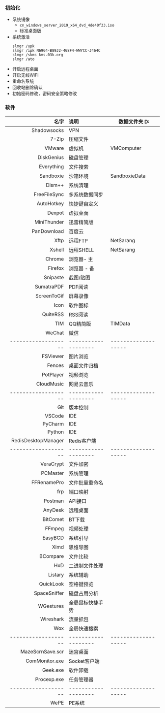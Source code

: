 ﻿### 初始化
- 系统镜像
    - `cn_windows_server_2019_x64_dvd_4de40f33.iso`
    - 标准桌面版
- 系统激活
    ```
    slmgr /upk
    slmgr /ipk N69G4-B89J2-4G8F4-WWYCC-J464C
    slmgr /skms kms.03k.org
    slmgr /ato
    ```
- 开启远程桌面
- 开启无线WiFi
- 重命名系统
- 回收站删除确认
- 初始密码修改，密码安全策略修改



### 软件
|                名字 | 说明                | 数据文件夹 D:       |
|--------------------:|:--------------------|---------------------|
|         Shadowsocks | VPN                 |                     |
|               7-Zip | 压缩文件            |                     |
|              VMware | 虚拟机              | VMComputer          |
|          DiskGenius | 磁盘管理            |                     |
|          Everything | 文件搜索            |                     |
|           Sandboxie | 沙箱环境            | SandboxieData       |
|              Dism++ | 系统清理            |                     |
|        FreeFileSync | 多系统数据同步      |                     |
|          AutoHotkey | 快捷键自定义        |                     |
|              Dexpot | 虚拟桌面            |                     |
|         MiniThunder | 迅雷精简版          |                     |
|         PanDownload | 百度云              |                     |
|                Xftp | 远程FTP             | NetSarang           |
|              Xshell | 远程SHELL           | NetSarang           |
|              Chrome | 浏览器- 主          |                     |
|             Firefox | 浏览器 - 备         |                     |
|            Snipaste | 截图/贴图           |                     |
|          SumatraPDF | PDF阅读             |                     |
|         ScreenToGif | 屏幕录像            |                     |
|                Icon | 软件图标            |                     |
|            QuiteRSS | RSS阅读             |                     |
|                 TIM | QQ精简版            | TIMData             |
|              WeChat | 微信                |                     |
| ------------------- | ------------------- | ------------------- |
|            FSViewer | 图片浏览            |                     |
|              Fences | 桌面文件归档        |                     |
|           PotPlayer | 视频浏览            |                     |
|          CloudMusic | 网易云音乐          |                     |
| ------------------- | ------------------- | ------------------- |
|                 Git | 版本控制            |                     |
|              VSCode | IDE                 |                     |
|             PyCharm | IDE                 |                     |
|              Python | IDE                 |                     |
| RedisDesktopManager | Redis客户端         |                     |
| ------------------- | ------------------- | ------------------- |
|           VeraCrypt | 文件加密            |                     |
|            PCMaster | 系统管理            |                     |
|         FFRenamePro | 文件批量重命名      |                     |
|                 frp | 端口映射            |                     |
|             Postman | API接口             |                     |
|             AnyDesk | 远程桌面            |                     |
|            BitComet | BT下载              |                     |
|              FFmpeg | 视频处理            |                     |
|             EasyBCD | 系统引导            |                     |
|                Ximd | 思维导图            |                     |
|            BCompare | 文件比较            |                     |
|                 HxD | 二进制文件处理      |                     |
|             Listary | 系统辅助            |                     |
|           QuickLook | 空格键预览          |                     |
|        SpaceSniffer | 磁盘占用分析        |                     |
|           WGestures | 全局鼠标快捷手势    |                     |
|           Wireshark | 流量抓包            |                     |
|                 Wox | 全局快速搜索        |                     |
| ------------------- | ------------------- | ------------------- |
|    MazeScrnSave.scr | 迷宫桌面            |                     |
|      ComMonitor.exe | Socket客户端        |                     |
|            Geek.exe | 软件卸载            |                     |
|         Procexp.exe | 任务管理器          |                     |
| ------------------- | ------------------- | ------------------- |
|                WePE | PE系统              |                     |
